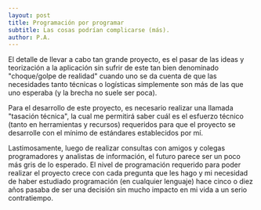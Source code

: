 ```yaml
---
layout: post
title: Programación por programar
subtitle: Las cosas podrían complicarse (más).
author: P.A.
---
```

El detalle de llevar a cabo tan grande proyecto, es el pasar de las ideas y teorización a la aplicación sin sufrir de este tan bien denominado "choque/golpe de realidad" cuando uno se da cuenta de que las necesidades tanto técnicas o logísticas simplemente son más de las que uno esperaba (y la brecha no suele ser poca).

Para el desarrollo de este proyecto, es necesario realizar una llamada "tasación técnica", la cual me permitirá saber cuál es el esfuerzo técnico (tanto en herramientas y recursos) requeridos para que el proyecto se desarrolle con el mínimo de estándares establecidos por mí.

Lastimosamente, luego de realizar consultas con amigos y colegas programadores y analistas de información, el futuro parece ser un poco más gris de lo esperado. El nivel de programación requerido para poder realizar el proyecto crece con cada pregunta que les hago y mi necesidad de haber estudiado programación (en cualquier lenguaje) hace cinco o diez años pasaba de ser una decisión sin mucho impacto en mi vida a un serio contratiempo.
